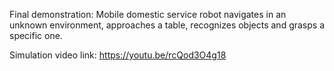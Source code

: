 Final demonstration: Mobile domestic service robot navigates in an unknown environment, approaches a table, recognizes objects and grasps a specific one. 

Simulation video link:
https://youtu.be/rcQod3O4g18
